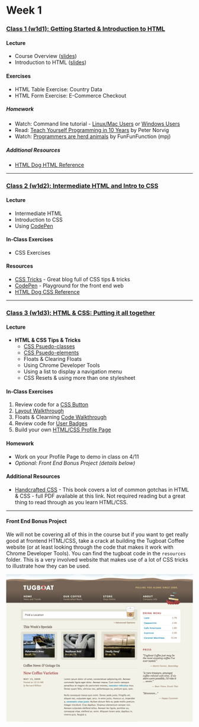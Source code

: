 # Week 1

### [Class 1 (w1d1): Getting Started & Introduction to HTML](./w1d1)

#### Lecture
* Course Overview ([slides](./w1d1/slides/w1d1_overview.pdf))
* Introduction to HTML ([slides](./w1d1/slides/w1d1_html.pdf))

#### Exercises
* HTML Table Exercise: Country Data
* HTML Form Exercise: E-Commerce Checkout

##### Homework

* Watch: Command line tutorial - [Linux/Mac Users](https://www.youtube.com/watch?v=AfM11G2NYxg) or [Windows Users](https://www.youtube.com/watch?v=zBXe-IaNJps)
* Read: [Teach Yourself Programming in 10 Years](http://norvig.com/21-days.html) by Peter Norvig
* Watch: [Programmers are herd animals](https://www.youtube.com/watch?v=lrf6xuFq1Ms) by FunFunFunction (mpj)

##### Additional Resources
* [HTML Dog HTML Reference](http://htmldog.com/references/html/tags/)

---

### [Class 2 (w1d2): Intermediate HTML and Intro to CSS](./w1d2)

#### Lecture
* Intermediate HTML
* Introduction to CSS
* Using [CodePen](http://codepen.io/)

#### In-Class Exercises
* CSS Exercises

#### Resources
* [CSS Tricks](https://css-tricks.com/) - Great blog full of CSS tips & tricks
* [CodePen](http://codepen.io/) - Playground for the front end web
* [HTML Dog CSS Reference](http://htmldog.com/references/css/properties/)

---

### [Class 3 (w1d3): HTML & CSS: Putting it all together](./w1d3)

#### Lecture
* **HTML & CSS Tips & Tricks**
  * [CSS Psuedo-classes](https://developer.mozilla.org/en-US/docs/Web/CSS/Pseudo-classes)
  * [CSS Psuedo-elements](https://developer.mozilla.org/en-US/docs/Web/CSS/Pseudo-elements)
  * Floats & Clearing Floats
  * Using Chrome Developer Tools
  * Using a list to display a navigation menu
  * CSS Resets & using more than one stylesheet


#### In-Class Exercises
1. Review code for a [CSS Button](http://codepen.io/rcacademy/pen/JXMPRa)
2. [Layout Walkthrough](./w1d3)
3. Floats & Clearning [Code Walkthrough](http://codepen.io/rcacademy/pen/MyrEWJ)
4. Review code for [User Badges](http://codepen.io/rcacademy/pen/yOpLWd)
5. Build your own [HTML/CSS Profile Page](./w1d3#html--css-project)

#### Homework
* Work on your Profile Page to demo in class on 4/11
* _Optional: Front End Bonus Project (details below)_

#### Additional Resources
* [Handcrafted CSS](../resources/handcrafted_css.pdf) - This book covers a lot of common gotchas in HTML & CSS - full PDF available at this link. Not required reading but a great thing to read through as you learn HTML/CSS.

----

#### Front End Bonus Project
We will not be covering all of this in the course but if you want to get really good at frontend HTML/CSS, take a crack at building the Tugboat Coffee website (or at least looking through the code that makes it work with Chrome Developer Tools). You can find the tugboat code in the `resources` folder. This is a very involved website that makes use of a lot of CSS tricks to illustrate how they can be used.

![Tugboat Coffee](../zimages/tugboat.png)
